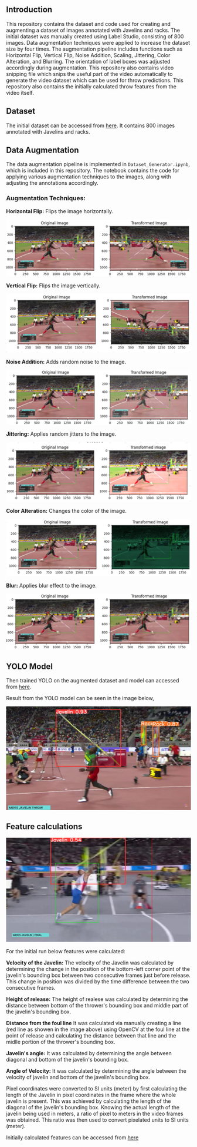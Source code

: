## Introduction

This repository contains the dataset and code used for creating and augmenting a dataset of images annotated with Javelins and racks. The initial dataset was manually created using Label Studio, consisting of 800 images. Data augmentation techniques were applied to increase the dataset size by four times. The augmentation pipeline includes functions such as Horizontal Flip, Vertical Flip, Noise Addition, Scaling, Jittering, Color Alteration, and Blurring. The orientation of label boxes was adjusted accordingly during augmentation. This repository also contains video snipping file which snips the useful part of the video automatically to generate the video dataset which can be used for throw predictions. This repository also contains the initially calculated throw features from the video itself.

## Dataset

The initial dataset can be accessed from [here](https://drive.google.com/file/d/1Aua_LE0dlsybzCye1RHBhvpQkHfOH_KX/view?usp=sharing). It contains 800 images annotated with Javelins and racks.

## Data Augmentation

The data augmentation pipeline is implemented in `Dataset_Generator.ipynb`, which is included in this repository. The notebook contains the code for applying various augmentation techniques to the images, along with adjusting the annotations accordingly.

### Augmentation Techniques:

**Horizontal Flip:** Flips the image horizontally.

![horizontal flip](./horizontal_flip.png)

**Vertical Flip:** Flips the image vertically.

![vertical flip](./vertical_flip.png)

**Noise Addition:** Adds random noise to the image.

![noise](./noise.png)

**Jittering:** Applies random jitters to the image.

![jitters](./jitters.png)

**Color Alteration:** Changes the color of the image.

![color_change](./color_change.png)

**Blur:** Applies blur effect to the image.

![blur](./blur.png)

## YOLO Model

Then trained YOLO on the augmented dataset and model can accessed from [here](https://drive.google.com/file/d/1QEc2eMhfi-WKVwhhZAETUxegsKjV7xHF/view?usp=sharing).

Result from the YOLO model can be seen in the image below,

![YOLO](./YOLO.png)

## Feature calculations

![features](./features.png)

For the initial run below features were calculated:

**Velocity of the Javelin:** The velocity of the Javelin was calculated by determining the change in the position of the bottom-left corner point of the javelin's bounding box between two consecutive frames just before release. This change in position was divided by the time difference between the two consecutive frames.

**Height of release:** The height of realese was calculated by determining the distance between bottom of the thrower's bounding box and middle part of the javelin's bounding box.

**Distance from the foul line** It was calculated via manually creating a line (red line as showen in the image above) using OpenCV at the foul line at the point of release and calculating the distance between that line and the midlle portion of the thrower's bounding box.

**Javelin's angle:** It was calculated by determining the angle between diagonal and bottom of the javelin's bounding box.

**Angle of Velocity:** It was calculated by determining the angle between the velocity of javelin and bottom of the javelin's bounding box.

Pixel coordinates were converted to SI units (meter) by first calculating the length of the Javelin in pixel coordinates in the frame where the whole javelin is present. This was achieved by calculating the length of the diagonal of the javelin's bounding box. Knowing the actual length of the javelin being used in meters, a ratio of pixel to meters in the video frames was obtained. This ratio was then used to convert pixelated units to SI units (meter).

Initially calculated features can be accessed from [here](./Initially_generated_features.csv)
